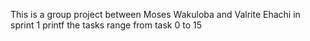 This is a group project between Moses Wakuloba and Valrite Ehachi in sprint 1 printf
the tasks range from task 0 to 15

